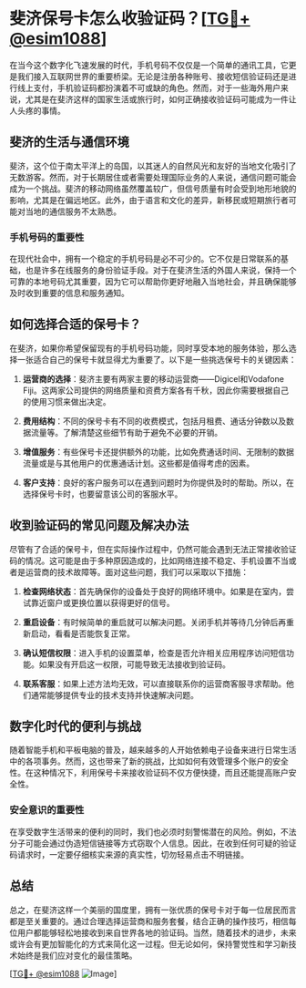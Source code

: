 # 斐济保号卡怎么收验证码？[[TG💪+ @esim1088](https://t.me/s/esim1088)]

在当今这个数字化飞速发展的时代，手机号码不仅仅是一个简单的通讯工具，它更是我们接入互联网世界的重要桥梁。无论是注册各种账号、接收短信验证码还是进行线上支付，手机验证码都扮演着不可或缺的角色。然而，对于一些海外用户来说，尤其是在斐济这样的国家生活或旅行时，如何正确接收验证码可能成为一件让人头疼的事情。

## 斐济的生活与通信环境

斐济，这个位于南太平洋上的岛国，以其迷人的自然风光和友好的当地文化吸引了无数游客。然而，对于长期居住或者需要处理国际业务的人来说，通信问题可能会成为一个挑战。斐济的移动网络虽然覆盖较广，但信号质量有时会受到地形地貌的影响，尤其是在偏远地区。此外，由于语言和文化的差异，新移民或短期旅行者可能对当地的通信服务不太熟悉。

### 手机号码的重要性

在现代社会中，拥有一个稳定的手机号码是必不可少的。它不仅是日常联系的基础，也是许多在线服务的身份验证手段。对于在斐济生活的外国人来说，保持一个可靠的本地号码尤其重要，因为它可以帮助你更好地融入当地社会，并且确保能够及时收到重要的信息和服务通知。

## 如何选择合适的保号卡？

在斐济，如果你希望保留现有的手机号码功能，同时享受本地的服务体验，那么选择一张适合自己的保号卡就显得尤为重要了。以下是一些挑选保号卡的关键因素：

1. **运营商的选择**：斐济主要有两家主要的移动运营商——Digicel和Vodafone Fiji。这两家公司提供的网络质量和资费方案各有千秋，因此你需要根据自己的使用习惯来做出决定。
   
2. **费用结构**：不同的保号卡有不同的收费模式，包括月租费、通话分钟数以及数据流量等。了解清楚这些细节有助于避免不必要的开销。

3. **增值服务**：有些保号卡还提供额外的功能，比如免费通话时间、无限制的数据流量或是与其他用户的优惠通话计划。这些都是值得考虑的因素。

4. **客户支持**：良好的客户服务可以在遇到问题时为你提供及时的帮助。所以，在选择保号卡时，也要留意该公司的客服水平。

## 收到验证码的常见问题及解决办法

尽管有了合适的保号卡，但在实际操作过程中，仍然可能会遇到无法正常接收验证码的情况。这可能是由于多种原因造成的，比如网络连接不稳定、手机设置不当或者是运营商的技术故障等。面对这些问题，我们可以采取以下措施：

1. **检查网络状态**：首先确保你的设备处于良好的网络环境中。如果是在室内，尝试靠近窗户或更换位置以获得更好的信号。

2. **重启设备**：有时候简单的重启就可以解决问题。关闭手机并等待几分钟后再重新启动，看看是否能恢复正常。

3. **确认短信权限**：进入手机的设置菜单，检查是否允许相关应用程序访问短信功能。如果没有开启这一权限，可能导致无法接收到验证码。

4. **联系客服**：如果上述方法均无效，可以直接联系你的运营商客服寻求帮助。他们通常能够提供专业的技术支持并快速解决问题。

## 数字化时代的便利与挑战

随着智能手机和平板电脑的普及，越来越多的人开始依赖电子设备来进行日常生活中的各项事务。然而，这也带来了新的挑战，比如如何有效管理多个账户的安全性。在这种情况下，利用保号卡来接收验证码不仅方便快捷，而且还能提高账户安全性。

### 安全意识的重要性

在享受数字生活带来的便利的同时，我们也必须时刻警惕潜在的风险。例如，不法分子可能会通过伪造短信链接等方式窃取个人信息。因此，在收到任何可疑的验证码请求时，一定要仔细核实来源的真实性，切勿轻易点击不明链接。

## 总结

总之，在斐济这样一个美丽的国度里，拥有一张优质的保号卡对于每一位居民而言都是至关重要的。通过合理选择运营商和服务套餐，结合正确的操作技巧，相信每位用户都能够轻松地接收到来自世界各地的验证码。当然，随着技术的进步，未来或许会有更加智能化的方式来简化这一过程。但无论如何，保持警觉性和学习新技术始终是我们应对变化的最佳策略。

[[TG💪+ @esim1088](https://t.me/s/esim1088) ![Image](https://i.postimg.cc/4NQfJmqS/Snipaste-2025-05-13-00-14-12.png)]